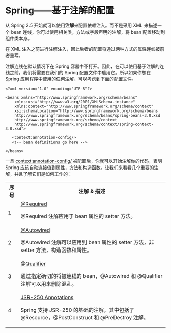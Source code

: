 # Spring——基于注解的配置

从 Spring 2.5 开始就可以使用**注解**来配置依赖注入。而不是采用 XML 来描述一个 bean 连线，你可以使用相关类，方法或字段声明的注解，将 bean 配置移动到组件类本身。

在 XML 注入之前进行注解注入，因此后者的配置将通过两种方式的属性连线被前者重写。

注解连线在默认情况下在 Spring 容器中不打开。因此，在可以使用基于注解的连线之前，我们将需要在我们的 Spring 配置文件中启用它。所以如果你想在 Spring 应用程序中使用的任何注解，可以考虑到下面的配置文件。

```
<?xml version="1.0" encoding="UTF-8"?>

<beans xmlns="http://www.springframework.org/schema/beans"
    xmlns:xsi="http://www.w3.org/2001/XMLSchema-instance"
    xmlns:context="http://www.springframework.org/schema/context"
    xsi:schemaLocation="http://www.springframework.org/schema/beans
    http://www.springframework.org/schema/beans/spring-beans-3.0.xsd
    http://www.springframework.org/schema/context
    http://www.springframework.org/schema/context/spring-context-3.0.xsd">

   <context:annotation-config/>
   <!-- bean definitions go here -->

</beans>
```

一旦 <context:annotation-config/> 被配置后，你就可以开始注解你的代码，表明 Spring 应该自动连接值到属性，方法和构造函数。让我们来看看几个重要的注解，并且了解它们是如何工作的：

<table class="table table-bordered">
<tr><th class="fivepct">序号</th><th>注解 &amp; 描述</th></tr>
<tr><td>1</td><td><a href="annotation-based-configuration/spring-required-annotation.md">@Required</a>
<p>@Required 注解应用于 bean 属性的 setter 方法。</p></td></tr>
<tr><td>2</td><td><a href="annotation-based-configuration/spring-autowired-annotation.md">@Autowired</a>
<p>@Autowired 注解可以应用到 bean 属性的 setter 方法，非 setter 方法，构造函数和属性。</p></td></tr>
<tr><td>3</td><td><a href="annotation-based-configuration/spring-qualifier-annotation.md">@Qualifier</a>
<p>通过指定确切的将被连线的 bean，@Autowired 和 @Qualifier 注解可以用来删除混乱。</p></td></tr>
<tr><td>4</td><td><a href="annotation-based-configuration/spring-jsr250-annotation.md">JSR-250 Annotations</a>
<p>Spring 支持 JSR-250 的基础的注解，其中包括了 @Resource，@PostConstruct 和 @PreDestroy 注解。</p></td></tr>
</table>





